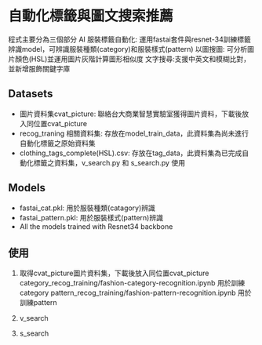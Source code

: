 # 自動化標籤與圖文搜索推薦

程式主要分為三個部分
AI 服裝標籤自動化: 運用fastai套件與resnet-34訓練標籤辨識model，可辨識服裝種類(category)和服裝樣式(pattern)
以圖搜圖: 可分析圖片顏色(HSL)並運用圖片灰階計算圖形相似度
文字搜尋:支援中英文和模糊比對，並新增服飾關鍵字庫

## Datasets

- 圖片資料集cvat_picture: 聯絡台大商業智慧實驗室獲得圖片資料，下載後放入同位置cvat_picture
- recog_traning 相關資料集: 存放在model_train_data，此資料集為尚未進行自動化標籤之原始資料集
- clothing_tags_complete(HSL).csv: 存放在tag_data，此資料集為已完成自動化標籤之資料集，v_search.py 和 s_search.py 使用 


## Models

- fastai_cat.pkl: 用於服裝種類(catagory)辨識
- fastai_pattern.pkl: 用於服裝樣式(pattern)辨識
- All the models trained with Resnet34 backbone


## 使用
1. 取得cvat_picture圖片資料集，下載後放入同位置cvat_picture
category_recog_training/fashion-category-recognition.ipynb 用於訓練category
pattern_recog_training/fashion-pattern-recognition.ipynb 用於訓練pattern

2. v_search 
3. s_search
